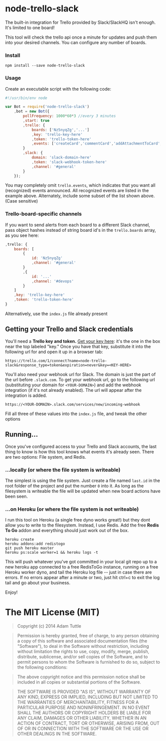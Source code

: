 # node-trello-slack

The built-in integration for Trello provided by Slack/SlackHQ isn't enough. It's limited to one board!

This tool will check the trello api once a minute for updates and push them into your desired channels. You can configure any number of boards.

### Install

	npm install --save node-trello-slack

### Usage

Create an executable script with the following code:

```js
#!/usr/bin/env node

var Bot = require('node-trello-slack')
	,bot = new Bot({
		pollFrequency: 1000*60*3 //every 3 minutes
		,start: true
		,trello: {
			boards: ['Nz5nyqZg','...']
			,key: 'trello-key-here'
			,token: 'trello-token-here'
			,events: ['createCard','commentCard','addAttachmentToCard','updateCard','updateCheckItemStateOnCard']
		}
		,slack: {
			domain: 'slack-domain-here'
			,token: 'slack-webhook-token-here'
			,channel: '#general'
		}
	});
```

You may completely omit `trello.events`, which indicates that you want all (recognized) events announced. All recognized events are listed in the example above. Alternately, include some subset of the list shown above. (Case sensitive)

### Trello-board-specific channels

If you want to send alerts from each board to a different Slack channel, pass object hashes instead of string board id's in the `trello.boards` array, as you see here:

```js
,trello: {
	boards: [
		{
			id: 'Nz5nyqZg'
			,channel: '#general'
		}
		,{
			id: '...'
			,channel: '#devops'
		}
	]
	,key: 'trello-key-here'
	,token: 'trello-token-here'
}
```

Alternatively, use the ``index.js`` file already present

## Getting your Trello and Slack credentials

You'll need a **Trello key and token.** [Get your key here](https://trello.com/1/appKey/generate): it's the one in the box near the top labeled "key." Once you have that key, substitute it into the following url for <KEY-HERE> and open it up in a browser tab:

    https://trello.com/1/connect?name=node-trello-slack&response_type=token&expiration=never&key=<KEY-HERE>

You'll also need your webhook url for Slack. The domain is just the part of the url before `.slack.com`. To get your webhook url, go to the following url (substituting your domain for `<YOUR-DOMAIN>`) and add the webhook integration (if it's not already enabled). The url will appear after the integration is added.

    https://<YOUR-DOMAIN>.slack.com/services/new/incoming-webhook

Fill all three of these values into the ``index.js`` file, and tweak the other options

## Running...

Once you've configured access to your Trello and Slack accounts, the last thing to know is how this tool knows what events it's already seen. There are two options: File system, and Redis.

### ...locally (or where the file system is writeable)

The simplest is using the file system. Just create a file named `last.id` in the root folder of the project and put the number `0` into it. As long as the filesystem is writeable the file will be updated when new board actions have been seen.

### ...on Heroku (or where the file system is not writeable)

I run this tool on Heroku (a single free dyno works great!) but they dont allow you to write to the filesystem. Instead, I use Redis. Add the free **Redis To Go** addon and everything should just work out of the box.

    heroku create
    heroku addons:add redistogo
    git push heroku master
    heroku ps:scale worker=1 && heroku logs -t

This will push whatever you've got committed in your local git repo up to a new heroku app connected to a free RedisToGo instance, running on a free Heroku worker dyno, and tail the Heroku log file -- just in case there are errors. If no errors appear after a minute or two, just hit ctrl+c to exit the log tail and go about your business.

Enjoy!

# The MIT License (MIT)

> Copyright (c) 2014 Adam Tuttle

> Permission is hereby granted, free of charge, to any person obtaining a copy
of this software and associated documentation files (the "Software"), to deal
in the Software without restriction, including without limitation the rights
to use, copy, modify, merge, publish, distribute, sublicense, and/or sell
copies of the Software, and to permit persons to whom the Software is
furnished to do so, subject to the following conditions:

> The above copyright notice and this permission notice shall be included in
all copies or substantial portions of the Software.

> THE SOFTWARE IS PROVIDED "AS IS", WITHOUT WARRANTY OF ANY KIND, EXPRESS OR
IMPLIED, INCLUDING BUT NOT LIMITED TO THE WARRANTIES OF MERCHANTABILITY,
FITNESS FOR A PARTICULAR PURPOSE AND NONINFRINGEMENT. IN NO EVENT SHALL THE
AUTHORS OR COPYRIGHT HOLDERS BE LIABLE FOR ANY CLAIM, DAMAGES OR OTHER
LIABILITY, WHETHER IN AN ACTION OF CONTRACT, TORT OR OTHERWISE, ARISING FROM,
OUT OF OR IN CONNECTION WITH THE SOFTWARE OR THE USE OR OTHER DEALINGS IN
THE SOFTWARE.
